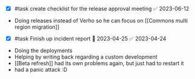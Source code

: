 - [x] #task create checklist for the release approval meeting ✅ 2023-06-12
- Doing releases instead of Verho so he can focus on [[Commons multi region migration]]
- [x] #task Finish up incident report 📅 2023-04-25 ✅ 2023-04-24
- Doing the deployments
- Helping by writing back regarding a custom development
- [[Beta refresh]] had its own problems again, but just had to restart it
- had a panic attack :D 